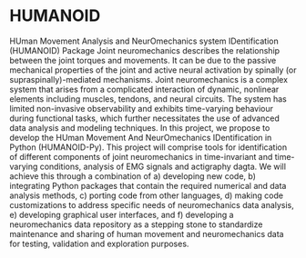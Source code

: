 # HUMANOID
HUman Movement Analysis and NeurOmechanics system IDentification (HUMANOID) Package
Joint neuromechanics describes the relationship between the joint torques and movements. It can be due to the passive mechanical properties 
of the joint and active neural activation by spinally (or supraspinally)-mediated mechanisms. Joint neuromechanics is a complex system that 
arises from a complicated interaction of dynamic, nonlinear elements including muscles, tendons, and neural circuits. The system has 
limited non-invasive observability and exhibits time-varying behaviour during functional tasks, which further necessitates the use of 
advanced data analysis and modeling techniques.
In this project, we propose to develop the HUman Movement And NeurOmechanics IDentification in Python (HUMANOID-Py). This project will 
comprise tools for identification of different components of joint neuromechanics in time-invariant and time-varying conditions, analysis 
of EMG signals and actigraphy dagta. We will achieve this through a combination of a) developing new code, b) integrating Python packages 
that contain the required numerical and data analysis methods, c) porting code from other languages, d) making code customizations to 
address specific needs of neuromechanics data analysis, e) developing graphical user interfaces, and f) developing a neuromechanics data 
repository as a stepping stone to standardize maintenance and sharing of human movement and neuromechanics data for testing, validation and 
exploration purposes. 

